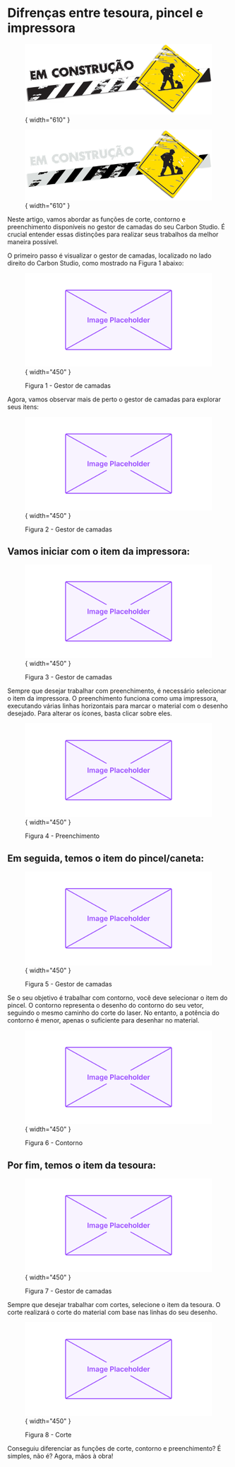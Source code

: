 # Difrenças entre tesoura, pincel e impressora

<figure markdown="span">
  
  ![](../images/construcao-light.png#only-light){ width="610" }
  <figcaption></figcaption>

  ![](../images/construcao-dark.png#only-dark){ width="610" }
  <figcaption></figcaption>
  
</figure>

Neste artigo, vamos abordar as funções de corte, contorno e preenchimento disponíveis no gestor de camadas do seu Carbon Studio. É crucial entender essas distinções para realizar seus trabalhos da melhor maneira possível.

O primeiro passo é visualizar o gestor de camadas, localizado no lado direito do Carbon Studio, como mostrado na Figura 1 abaixo:

<figure markdown="span">

  ![](../images/image-placeholder.png){ width="450" }
  <figcaption>Figura 1 - Gestor de camadas</figcaption>

</figure>

Agora, vamos observar mais de perto o gestor de camadas para explorar seus itens:

<figure markdown="span">

  ![](../images/image-placeholder.png){ width="450" }
  <figcaption>Figura 2 - Gestor de camadas</figcaption>

</figure>

## Vamos iniciar com o item da impressora:

<figure markdown="span">

  ![](../images/image-placeholder.png){ width="450" }
  <figcaption>Figura 3 - Gestor de camadas</figcaption>

</figure>

Sempre que desejar trabalhar com preenchimento, é necessário selecionar o item da impressora. O preenchimento funciona como uma impressora, executando várias linhas horizontais para marcar o material com o desenho desejado. Para alterar os ícones, basta clicar sobre eles.

<figure markdown="span">

  ![](../images/image-placeholder.png){ width="450" }
  <figcaption>Figura 4 - Preenchimento</figcaption>

</figure>

## Em seguida, temos o item do pincel/caneta:

<figure markdown="span">

  ![](../images/image-placeholder.png){ width="450" }
  <figcaption>Figura 5 - Gestor de camadas</figcaption>

</figure>

Se o seu objetivo é trabalhar com contorno, você deve selecionar o item do pincel. O contorno representa o desenho do contorno do seu vetor, seguindo o mesmo caminho do corte do laser. No entanto, a potência do contorno é menor, apenas o suficiente para desenhar no material.

<figure markdown="span">

  ![](../images/image-placeholder.png){ width="450" }
  <figcaption>Figura 6 - Contorno</figcaption>

</figure>

## Por fim, temos o item da tesoura:

<figure markdown="span">

  ![](../images/image-placeholder.png){ width="450" }
  <figcaption>Figura 7 - Gestor de camadas</figcaption>

</figure>

Sempre que desejar trabalhar com cortes, selecione o item da tesoura. O corte realizará o corte do material com base nas linhas do seu desenho.

<figure markdown="span">

  ![](../images/image-placeholder.png){ width="450" }
  <figcaption>Figura 8 - Corte</figcaption>

</figure>

Conseguiu diferenciar as funções de corte, contorno e preenchimento? 
É simples, não é? Agora, mãos à obra!